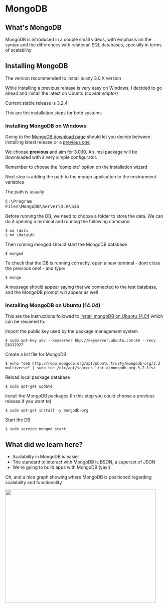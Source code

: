 # MongoDB

## What's MongoDB
MongoDB is introduced in a couple small videos, with emphasis on the syntax and the differences with relational SQL databases, specially in terms of scalability

## Installing MongoDB

The version recommended to install is any 3.0.X version

While installing a previous release is very easy on Windows, I decided to go ahead and install the latest on Ubuntu (<i>caveat emptor</i>)

Current stable release is 3.2.4

This are the installation steps for both systems

### Installing MongoDB on Windows

Going to the [MongoDB download page](https://www.mongodb.org/downloads#production) should let you decide between installing latest release or a [previous one](https://www.mongodb.org/downloads#previous)

We choose __previous__ and aim for 3.0.10. An .msi package will be downloaded with a very simple configurator.

Remember to choose the 'complete' option on the installation wizard 

Next step is adding the path to the mongo application to the environment variables

The path is usually <pre>C:\Program Files\MongoDB\Server\3.0\bin</pre>

Before running the DB, we need to choose a folder to store the data. We can do it opening a terminal and running the following command

    $ md \data
    $ md \data\db

Then running mongod should start the MongoDB database

    $ mongod
    
To check that the DB is running correctly, open a new terminal - dont close the previous one! - and type:

    $ mongo
    
A message should appear saying that we connected to the test database, and the MongoDB prompt will appear as well


### Installing MongoDB on Ubuntu (14.04)

This are the instructions followed to [install mongoDB on Ubuntu 14.04](https://docs.mongodb.org/master/tutorial/install-mongodb-on-ubuntu/) which can be resumed to:

Import the public key used by the package management system

    $ sudo apt-key adv --keyserver hkp://keyserver.ubuntu.com:80 --recv EA312927

Create a list file for MongoDB

    $ echo "deb http://repo.mongodb.org/apt/ubuntu trusty/mongodb-org/3.2 multiverse" | sudo tee /etc/apt/sources.list.d/mongodb-org-3.2.list
    
Reload local package database

    $ sudo apt-get update

Install the MongoDB packages
(In this step you could choose a previous release if you want to)

    $ sudo apt-get install -y mongodb-org
 
Start the DB

    $ sudo service mongod start

## What did we learn here?

* Scalability in MongoDB is easier
* The standard to interact with MongoDB is BSON, a superset of JSON
* We're going to build apps with MongoDB (yay!)

Oh, and a nice graph showing where MongoDB is positioned regarding scalability and functionality

<img style="float: left;" width="480" height="360" src="http://image.slidesharecdn.com/managingsocialcontentwithmongodb-121030081212-phpapp02/95/managing-social-content-with-mongodb-11-638.jpg?cb=1351584966">

